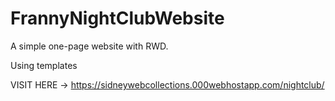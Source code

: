 # FrannyNightClubWebsite

A simple one-page website with RWD.

Using templates

VISIT HERE -> https://sidneywebcollections.000webhostapp.com/nightclub/
